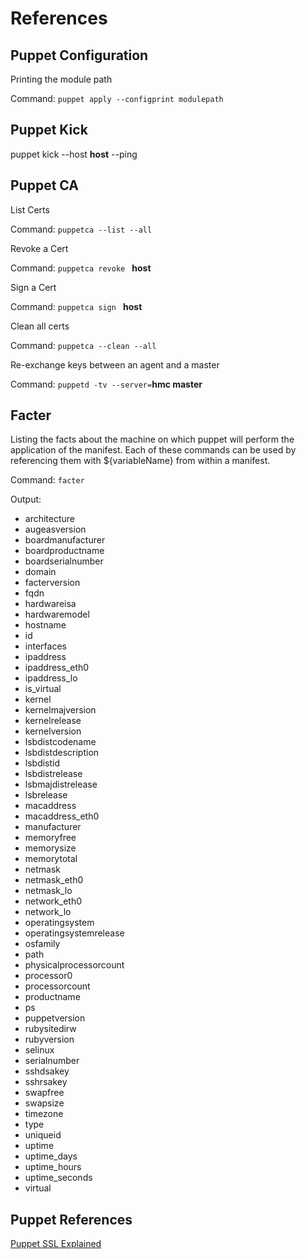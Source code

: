 # References

## Puppet Configuration

Printing the module path

Command: `puppet apply --configprint modulepath`

## Puppet Kick

puppet kick --host **host** --ping

## Puppet CA

List Certs

Command: `puppetca --list --all`

Revoke a Cert

Command: `puppetca revoke ` **host**

Sign a Cert

Command: `puppetca sign ` **host**

Clean all certs

Command: `puppetca --clean --all`

Re-exchange keys between an agent and a master

Command: `puppetd -tv --server=`**hmc master**

## Facter

Listing the facts about the machine on which puppet will perform the application of the manifest.  Each of these commands can be used by referencing them with ${variableName} from within a manifest.

Command: `facter`

Output:

* architecture
* augeasversion
* boardmanufacturer
* boardproductname
* boardserialnumber
* domain
* facterversion
* fqdn
* hardwareisa
* hardwaremodel
* hostname
* id
* interfaces
* ipaddress
* ipaddress_eth0
* ipaddress_lo
* is_virtual
* kernel
* kernelmajversion
* kernelrelease
* kernelversion
* lsbdistcodename
* lsbdistdescription
* lsbdistid
* lsbdistrelease
* lsbmajdistrelease
* lsbrelease
* macaddress
* macaddress_eth0
* manufacturer
* memoryfree
* memorysize
* memorytotal
* netmask
* netmask_eth0
* netmask_lo
* network_eth0
* network_lo
* operatingsystem
* operatingsystemrelease
* osfamily
* path
* physicalprocessorcount
* processor0
* processorcount
* productname
* ps
* puppetversion
* rubysitedirw
* rubyversion
* selinux
* serialnumber
* sshdsakey
* sshrsakey
* swapfree
* swapsize
* timezone
* type
* uniqueid
* uptime
* uptime_days
* uptime_hours
* uptime_seconds
* virtual

## Puppet References

[Puppet SSL Explained](http://www.masterzen.fr/2010/11/14/puppet-ssl-explained/)